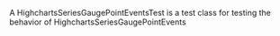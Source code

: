 A HighchartsSeriesGaugePointEventsTest is a test class for testing the behavior of HighchartsSeriesGaugePointEvents